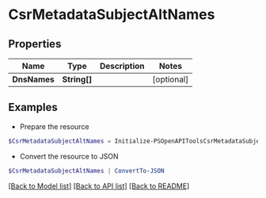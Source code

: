 # CsrMetadataSubjectAltNames
## Properties

Name | Type | Description | Notes
------------ | ------------- | ------------- | -------------
**DnsNames** | **String[]** |  | [optional] 

## Examples

- Prepare the resource
```powershell
$CsrMetadataSubjectAltNames = Initialize-PSOpenAPIToolsCsrMetadataSubjectAltNames  -DnsNames null
```

- Convert the resource to JSON
```powershell
$CsrMetadataSubjectAltNames | ConvertTo-JSON
```

[[Back to Model list]](../README.md#documentation-for-models) [[Back to API list]](../README.md#documentation-for-api-endpoints) [[Back to README]](../README.md)

